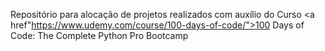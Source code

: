 Repositório para alocação de projetos realizados com auxílio do Curso <a href"https://www.udemy.com/course/100-days-of-code/">100 Days of Code: The Complete Python Pro Bootcamp </a>
